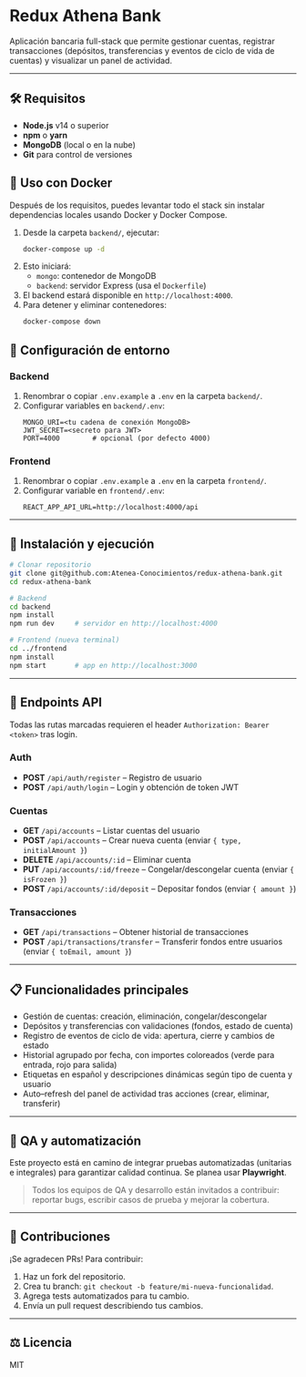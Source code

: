 # Redux Athena Bank

Aplicación bancaria full-stack que permite gestionar cuentas, registrar transacciones (depósitos, transferencias y eventos de ciclo de vida de cuentas) y visualizar un panel de actividad.

---

## 🛠️ Requisitos

- **Node.js** v14 o superior
- **npm** o **yarn**
- **MongoDB** (local o en la nube)
- **Git** para control de versiones

## 🐳 Uso con Docker

Después de los requisitos, puedes levantar todo el stack sin instalar dependencias locales usando Docker y Docker Compose.
1. Desde la carpeta `backend/`, ejecutar:
   ```bash
   docker-compose up -d
   ```
2. Esto iniciará:
   - `mongo`: contenedor de MongoDB
   - `backend`: servidor Express (usa el `Dockerfile`)
3. El backend estará disponible en `http://localhost:4000`.
4. Para detener y eliminar contenedores:
   ```bash
   docker-compose down
   ```

## 🔧 Configuración de entorno

### Backend
1. Renombrar o copiar `.env.example` a `.env` en la carpeta `backend/`.
2. Configurar variables en `backend/.env`:
   ```env
   MONGO_URI=<tu cadena de conexión MongoDB>
   JWT_SECRET=<secreto para JWT>
   PORT=4000        # opcional (por defecto 4000)
   ```

### Frontend
1. Renombrar o copiar `.env.example` a `.env` en la carpeta `frontend/`.
2. Configurar variable en `frontend/.env`:
   ```env
   REACT_APP_API_URL=http://localhost:4000/api
   ```

---

## 🚀 Instalación y ejecución

```bash
# Clonar repositorio
git clone git@github.com:Atenea-Conocimientos/redux-athena-bank.git
cd redux-athena-bank

# Backend
cd backend
npm install
npm run dev     # servidor en http://localhost:4000

# Frontend (nueva terminal)
cd ../frontend
npm install
npm start       # app en http://localhost:3000
```

---

## 🔑 Endpoints API

Todas las rutas marcadas requieren el header `Authorization: Bearer <token>` tras login.

### Auth
- **POST** `/api/auth/register` – Registro de usuario
- **POST** `/api/auth/login`    – Login y obtención de token JWT

### Cuentas
- **GET** `/api/accounts`         – Listar cuentas del usuario
- **POST** `/api/accounts`        – Crear nueva cuenta (enviar `{ type, initialAmount }`)
- **DELETE** `/api/accounts/:id`  – Eliminar cuenta
- **PUT** `/api/accounts/:id/freeze` – Congelar/descongelar cuenta (enviar `{ isFrozen }`)
- **POST** `/api/accounts/:id/deposit` – Depositar fondos (enviar `{ amount }`)

### Transacciones
- **GET** `/api/transactions`                   – Obtener historial de transacciones
- **POST** `/api/transactions/transfer`         – Transferir fondos entre usuarios (enviar `{ toEmail, amount }`)

---

## 📋 Funcionalidades principales

- Gestión de cuentas: creación, eliminación, congelar/descongelar
- Depósitos y transferencias con validaciones (fondos, estado de cuenta)
- Registro de eventos de ciclo de vida: apertura, cierre y cambios de estado
- Historial agrupado por fecha, con importes coloreados (verde para entrada, rojo para salida)
- Etiquetas en español y descripciones dinámicas según tipo de cuenta y usuario
- Auto–refresh del panel de actividad tras acciones (crear, eliminar, transferir)

---

## 🤖 QA y automatización

Este proyecto está en camino de integrar pruebas automatizadas (unitarias e integrales) para garantizar calidad continua. Se planea usar **Playwright**.

> Todos los equipos de QA y desarrollo están invitados a contribuir: reportar bugs, escribir casos de prueba y mejorar la cobertura.

---

## 🤝 Contribuciones

¡Se agradecen PRs! Para contribuir:
1. Haz un fork del repositorio.
2. Crea tu branch: `git checkout -b feature/mi-nueva-funcionalidad`.
3. Agrega tests automatizados para tu cambio.
4. Envía un pull request describiendo tus cambios.

---

## ⚖️ Licencia

MIT
